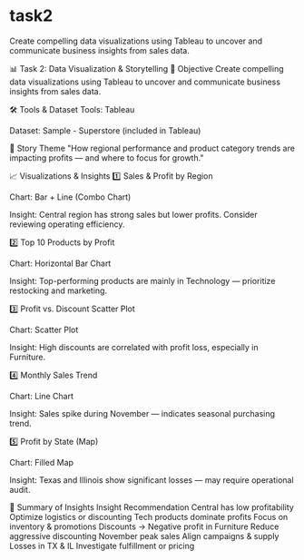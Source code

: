 # task2
Create compelling data visualizations using Tableau to uncover and communicate business insights from sales data.

📊 Task 2: Data Visualization & Storytelling
🎯 Objective
Create compelling data visualizations using Tableau to uncover and communicate business insights from sales data.

🛠️ Tools & Dataset
Tools: Tableau

Dataset: Sample - Superstore (included in Tableau)

🧠 Story Theme
"How regional performance and product category trends are impacting profits — and where to focus for growth."

📈 Visualizations & Insights
1️⃣ Sales & Profit by Region

Chart: Bar + Line (Combo Chart)

Insight: Central region has strong sales but lower profits. Consider reviewing operating efficiency.

2️⃣ Top 10 Products by Profit

Chart: Horizontal Bar Chart

Insight: Top-performing products are mainly in Technology — prioritize restocking and marketing.

3️⃣ Profit vs. Discount Scatter Plot

Chart: Scatter Plot

Insight: High discounts are correlated with profit loss, especially in Furniture.

4️⃣ Monthly Sales Trend

Chart: Line Chart

Insight: Sales spike during November — indicates seasonal purchasing trend.

5️⃣ Profit by State (Map)

Chart: Filled Map

Insight: Texas and Illinois show significant losses — may require operational audit.

🧾 Summary of Insights
Insight	Recommendation
Central has low profitability	Optimize logistics or discounting
Tech products dominate profits	Focus on inventory & promotions
Discounts → Negative profit in Furniture	Reduce aggressive discounting
November peak sales	Align campaigns & supply
Losses in TX & IL	Investigate fulfillment or pricing
